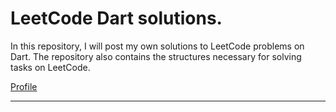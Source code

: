 # LeetCode Dart solutions.

In this repository, I will post my own solutions to LeetCode problems on Dart.
The repository also contains the structures necessary for solving tasks on LeetCode.

[Profile](https://leetcode.com/August_79/)

---